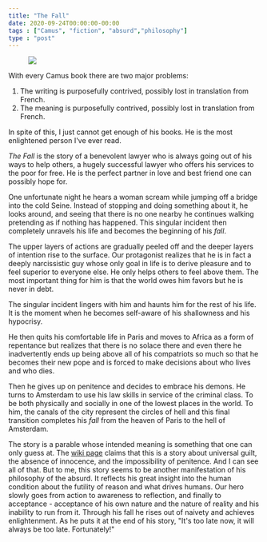 ```yaml
---
title: "The Fall"
date: 2020-09-24T00:00:00-00:00
tags : ["Camus", "fiction", "absurd","philosophy"]
type : "post"
---
```


<figure class="right xsmall">
<a target="_blank" href="https://en.wikipedia.org/wiki/The_Fall_(Camus_novel)">
<img src="https://upload.wikimedia.org/wikipedia/en/a/a1/La_Chute_title_page.jpg">
</a>
</figure>

With every Camus book there are two major problems:
1. The writing is purposefully contrived, possibly lost in translation from French.
2. The meaning is purposefully contrived, possibly lost in translation from French.

In spite of this, I just cannot get enough of his books. 
He is the most enlightened person I've ever read.

*The Fall* is the story of a benevolent lawyer who is always going out of his ways to help others, a hugely successful lawyer who offers his services to the poor for free. He is the perfect partner in love and best friend one can possibly hope for.

One unfortunate night he hears a woman scream while jumping off a bridge into the cold Seine. 
Instead of stopping and doing something about it, he looks around, and seeing that there is no one nearby he continues walking pretending as if nothing has happened. 
This singular incident then completely unravels his life and becomes the beginning of his *fall*.  

The upper layers of actions are gradually peeled off and the deeper layers of intention rise to the surface. Our protagonist realizes that he is in fact a deeply narcissistic guy whose only goal in life is to derive pleasure and to feel superior to everyone else. He only helps others to feel above them. The most important thing for him is that the world owes him favors but he is never in debt.

The singular incident lingers with him and haunts him for the rest of his life. It is the moment when he becomes self-aware of his shallowness and his hypocrisy. 

He then quits his comfortable life in Paris and moves to Africa as a form of repentance but realizes that there is no solace there and even there he inadvertently ends up being above all of his compatriots so much so that he becomes their new pope and is forced to make decisions about who lives and who dies.

Then he gives up on penitence and decides to embrace his demons. 
He turns to Amsterdam to use his law skills in service of the criminal class.
To be both physically and socially in one of the lowest places in the world. 
To him, the canals of the city represent the circles of hell and this final transition completes his *fall* from the heaven of Paris to the hell of Amsterdam.

The story is a parable whose intended meaning is something that one can only guess at. The [wiki page](https://en.wikipedia.org/wiki/The_Fall_(Camus_novel)) claims that this is a story about universal guilt, the absence of innocence, and the impossibility of penitence. And I can see all of that. But to me, this story seems to be another manifestation of his philosophy of the absurd. It reflects his great insight into the human condition about the futility of reason and what drives humans. 
Our hero slowly goes from action to awareness to reflection, and finally to acceptance - acceptance of his own nature and the nature of reality and his inability to run from it. 
Through his fall he rises out of naivety and achieves enlightenment. As he puts it at the end of his story, "It's too late now, it will always be too late. Fortunately!"